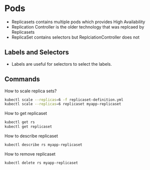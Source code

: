 # Pods
* Replicasets contains multiple pods which provides High Availability
* Replication Controller is the older technology that was replcaed by Replicasets
* ReplicaSet contains selectors but ReplciationController does not

## Labels and Selectors
* Labels are useful for selectors to select the labels.

## Commands
How to scale replica sets?
```bash
kubectl scale --replicas=6 -f replicaset-definition.yml
kubectl scale --replicas=6 replicaset myapp-replicaset
```

How to get replicaset
```bash
kubectl get rs
kubectl get replicaset
```

How to describe replicaset
```bash
kubectl describe rs myapp-replicaset
```

How to remove replicaset
```bash
kubectl delete rs myapp-replicaset
```